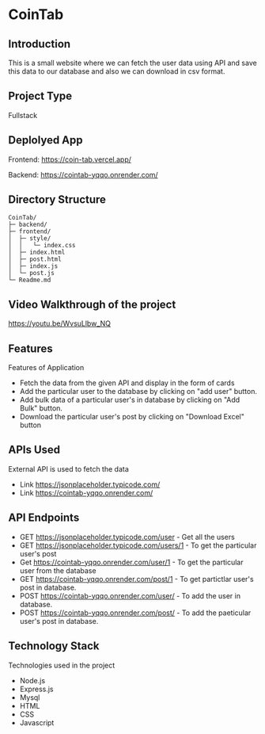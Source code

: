 # CoinTab

## Introduction
This is a small website where we can fetch the user data using API and save this data to our database and also we can download in csv format.

## Project Type
Fullstack

## Deplolyed App
Frontend: https://coin-tab.vercel.app/

Backend: https://cointab-yqqo.onrender.com/



## Directory Structure
```
CoinTab/
├─ backend/
├─ frontend/
│  ├─ style/
│  │   └─ index.css
│  ├─ index.html
│  ├─ post.html
│  ├─ index.js
│  └─ post.js
└─ Readme.md
```
## Video Walkthrough of the project
https://youtu.be/WvsuLlbw_NQ


## Features
Features of Application

- Fetch the data from the given API and display in the form of cards
- Add the particular user to the database by clicking on "add user" button.
- Add bulk data of a particular user's in database by clicking on "Add Bulk" button.
- Download the particular user's post by clicking on "Download Excel" button


## APIs Used
External API is used to fetch the data
- Link https://jsonplaceholder.typicode.com/
- Link https://cointab-yqqo.onrender.com/

## API Endpoints

- GET  https://jsonplaceholder.typicode.com/user - 
Get all the users
- GET https://jsonplaceholder.typicode.com/users/1 -
To get the particular user's post
- Get https://cointab-yqqo.onrender.com/user/1 - To get the particular user from the database
- GET https://cointab-yqqo.onrender.com/post/1 - To get partictlar user's post in database.
- POST https://cointab-yqqo.onrender.com/user/ - To add the user in database.
- POST https://cointab-yqqo.onrender.com/post/ - To add the paeticular user's post in database. 


## Technology Stack
Technologies used in the project
- Node.js
- Express.js
- Mysql
- HTML
- CSS
- Javascript